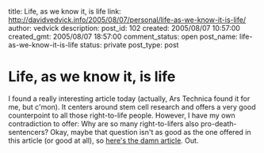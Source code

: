 title: Life, as we know it, is life
link: http://davidvedvick.info/2005/08/07/personal/life-as-we-know-it-is-life/
author: vedvick
description: 
post_id: 102
created: 2005/08/07 10:57:00
created_gmt: 2005/08/07 18:57:00
comment_status: open
post_name: life-as-we-know-it-is-life
status: private
post_type: post

# Life, as we know it, is life

I found a really interesting article today (actually, Ars Technica found it for me, but c'mon). It centers around stem cell research and offers a very good counterpoint to all those right-to-life people. However, I have my own contradiction to offer: Why are so many right-to-lifers also pro-death-sentencers? Okay, maybe that question isn't as good as the one offered in this article (or good at all), so [here's the damn article](http://www.reason.com/rb/rb122204.shtml). Out.